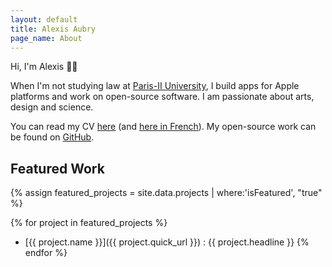```yaml
---
layout: default
title: Alexis Aubry
page_name: About
---
```


Hi, I'm Alexis &#x1F44B;&#x1F3FB;

When I'm not studying law at <a href="https://www.u-paris2.fr" aria-label="Paris 2 University">Paris-II University</a>, I build apps for Apple platforms and work on open-source software.
I am passionate about arts, design and science.

You can read my CV [here](/cv/Alexis_Aubry_CV_01-2018.pdf) (and [here in French](/cv/Alexis_Aubry_CV_01-2018_fr.pdf)).
My open-source work can be found on [GitHub](https://github.com/alexaubry).

## Featured Work

{% assign featured_projects = site.data.projects | where:'isFeatured', "true" %}

{% for project in featured_projects %}
- [{{ project.name }}]({{ project.quick_url }}) : {{ project.headline }}
{% endfor %}
